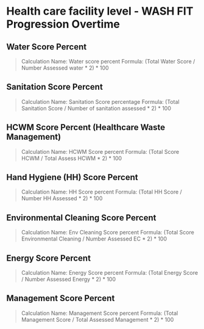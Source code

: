 # Health care facility level - WASH FIT Progression Overtime

## Water Score Percent

> Calculation Name: Water score percent
Formula: (Total Water Score / Number Assessed water * 2) * 100

## Sanitation Score Percent

> Calculation Name: Sanitation Score percentage
Formula: (Total Sanitation Score / Number of sanitation assessed * 2) * 100

## HCWM Score Percent (Healthcare Waste Management)

> Calculation Name: HCWM Score percent
Formula: (Total Score HCWM / Total Assess HCWM * 2) * 100

## Hand Hygiene (HH) Score Percent

> Calculation Name: HH Score percent
Formula: (Total HH Score / Number HH Assessed * 2) * 100

## Environmental Cleaning Score Percent

> Calculation Name: Env Cleaning Score percent
Formula: (Total Score Environmental Cleaning / Number Assessed EC * 2) * 100

## Energy Score Percent

> Calculation Name: Energy Score percent
Formula: (Total Energy Score / Number Assessed Energy * 2) * 100

## Management Score Percent

>Calculation Name: Management Score percent
Formula: (Total Management Score / Total Assessed Management * 2) * 100
